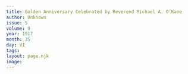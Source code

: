 ```yaml
---
title: Golden Anniversary Celebrated by Reverend Michael A. O’Kane
author: Unknown
issue: 5
volume: 9
year: 1917
month: 35
day: VI
tags:
layout: page.njk
image:
---
```


